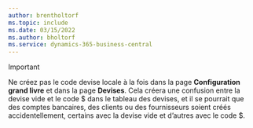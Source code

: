 ```yaml
---
author: brentholtorf
ms.topic: include
ms.date: 03/15/2022
ms.author: bholtorf
ms.service: dynamics-365-business-central
---
```

> [!Important]
> Ne créez pas le code devise locale à la fois dans la page **Configuration grand livre** et dans la page **Devises**. Cela créera une confusion entre la devise vide et le code $ dans le tableau des devises, et il se pourrait que des comptes bancaires, des clients ou des fournisseurs soient créés accidentellement, certains avec la devise vide et d’autres avec le code $.